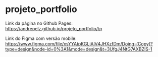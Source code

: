 # projeto_portfolio

Link da página no Github Pages: https://andrepelz.github.io/projeto_portfolio/\n

Link do Figma com versão mobile: https://www.figma.com/file/xsYYAtpKGLjAlV4JHXzfDm/Doing-(Copy)?type=design&node-id=0%3A1&mode=design&t=3UfgJ4NtG7AXBZlS-1
